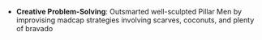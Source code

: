 - **Creative Problem-Solving**: Outsmarted well-sculpted Pillar Men by improvising madcap strategies involving scarves, coconuts, and plenty of bravado
